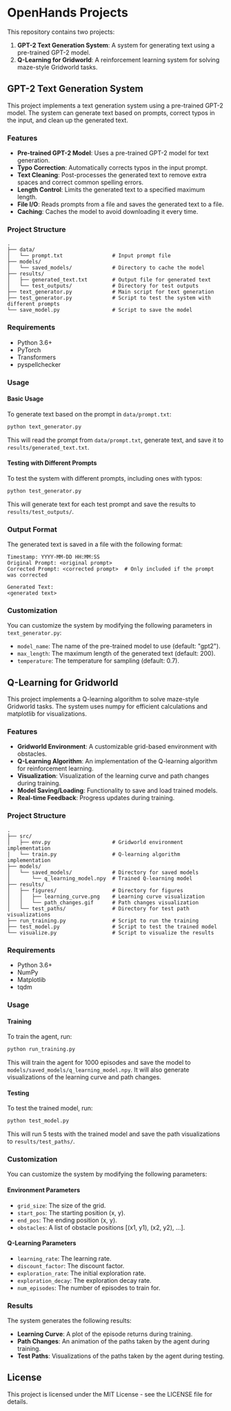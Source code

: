 # OpenHands Projects

This repository contains two projects:

1. **GPT-2 Text Generation System**: A system for generating text using a pre-trained GPT-2 model.
2. **Q-Learning for Gridworld**: A reinforcement learning system for solving maze-style Gridworld tasks.

## GPT-2 Text Generation System

This project implements a text generation system using a pre-trained GPT-2 model. The system can generate text based on prompts, correct typos in the input, and clean up the generated text.

### Features

- **Pre-trained GPT-2 Model**: Uses a pre-trained GPT-2 model for text generation.
- **Typo Correction**: Automatically corrects typos in the input prompt.
- **Text Cleaning**: Post-processes the generated text to remove extra spaces and correct common spelling errors.
- **Length Control**: Limits the generated text to a specified maximum length.
- **File I/O**: Reads prompts from a file and saves the generated text to a file.
- **Caching**: Caches the model to avoid downloading it every time.

### Project Structure

```
.
├── data/
│   └── prompt.txt                # Input prompt file
├── models/
│   └── saved_models/             # Directory to cache the model
├── results/
│   ├── generated_text.txt        # Output file for generated text
│   └── test_outputs/             # Directory for test outputs
├── text_generator.py             # Main script for text generation
├── test_generator.py             # Script to test the system with different prompts
└── save_model.py                 # Script to save the model
```

### Requirements

- Python 3.6+
- PyTorch
- Transformers
- pyspellchecker

### Usage

#### Basic Usage

To generate text based on the prompt in `data/prompt.txt`:

```bash
python text_generator.py
```

This will read the prompt from `data/prompt.txt`, generate text, and save it to `results/generated_text.txt`.

#### Testing with Different Prompts

To test the system with different prompts, including ones with typos:

```bash
python test_generator.py
```

This will generate text for each test prompt and save the results to `results/test_outputs/`.

### Output Format

The generated text is saved in a file with the following format:

```
Timestamp: YYYY-MM-DD HH:MM:SS
Original Prompt: <original prompt>
Corrected Prompt: <corrected prompt>  # Only included if the prompt was corrected

Generated Text:
<generated text>
```

### Customization

You can customize the system by modifying the following parameters in `text_generator.py`:

- `model_name`: The name of the pre-trained model to use (default: "gpt2").
- `max_length`: The maximum length of the generated text (default: 200).
- `temperature`: The temperature for sampling (default: 0.7).

## Q-Learning for Gridworld

This project implements a Q-learning algorithm to solve maze-style Gridworld tasks. The system uses numpy for efficient calculations and matplotlib for visualizations.

### Features

- **Gridworld Environment**: A customizable grid-based environment with obstacles.
- **Q-Learning Algorithm**: An implementation of the Q-learning algorithm for reinforcement learning.
- **Visualization**: Visualization of the learning curve and path changes during training.
- **Model Saving/Loading**: Functionality to save and load trained models.
- **Real-time Feedback**: Progress updates during training.

### Project Structure

```
.
├── src/
│   ├── env.py                    # Gridworld environment implementation
│   └── train.py                  # Q-learning algorithm implementation
├── models/
│   └── saved_models/             # Directory for saved models
│       └── q_learning_model.npy  # Trained Q-learning model
├── results/
│   ├── figures/                  # Directory for figures
│   │   ├── learning_curve.png    # Learning curve visualization
│   │   └── path_changes.gif      # Path changes visualization
│   └── test_paths/               # Directory for test path visualizations
├── run_training.py               # Script to run the training
├── test_model.py                 # Script to test the trained model
└── visualize.py                  # Script to visualize the results
```

### Requirements

- Python 3.6+
- NumPy
- Matplotlib
- tqdm

### Usage

#### Training

To train the agent, run:

```bash
python run_training.py
```

This will train the agent for 1000 episodes and save the model to `models/saved_models/q_learning_model.npy`. It will also generate visualizations of the learning curve and path changes.

#### Testing

To test the trained model, run:

```bash
python test_model.py
```

This will run 5 tests with the trained model and save the path visualizations to `results/test_paths/`.

### Customization

You can customize the system by modifying the following parameters:

#### Environment Parameters

- `grid_size`: The size of the grid.
- `start_pos`: The starting position (x, y).
- `end_pos`: The ending position (x, y).
- `obstacles`: A list of obstacle positions [(x1, y1), (x2, y2), ...].

#### Q-Learning Parameters

- `learning_rate`: The learning rate.
- `discount_factor`: The discount factor.
- `exploration_rate`: The initial exploration rate.
- `exploration_decay`: The exploration decay rate.
- `num_episodes`: The number of episodes to train for.

### Results

The system generates the following results:

- **Learning Curve**: A plot of the episode returns during training.
- **Path Changes**: An animation of the paths taken by the agent during training.
- **Test Paths**: Visualizations of the paths taken by the agent during testing.

## License

This project is licensed under the MIT License - see the LICENSE file for details.